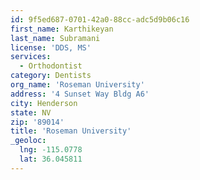 ```yaml
---
id: 9f5ed687-0701-42a0-88cc-adc5d9b06c16
first_name: Karthikeyan
last_name: Subramani
license: 'DDS, MS'
services:
  - Orthodontist
category: Dentists
org_name: 'Roseman University'
address: '4 Sunset Way Bldg A6'
city: Henderson
state: NV
zip: '89014'
title: 'Roseman University'
_geoloc:
  lng: -115.0778
  lat: 36.045811
---
```

